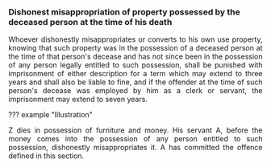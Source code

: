 ### Dishonest misappropriation of property possessed by the deceased person at the time of his death
<div style="text-align: justify">

Whoever dishonestly misappropriates or converts to his own use property, knowing that such property was in the possession of a deceased person at the time of that person's decease and has not since been in the possession of any person legally entitled to such possession, shall be punished with imprisonment of either description for a term which may extend to three years and shall also be liable to fine, and if the offender at the time of such person's decease was employed by him as a clerk or servant, the imprisonment may extend to seven years.

</div>

??? example "Illustration"
    <div style="text-align: justify"> Z dies in possession of furniture and money. His servant A, before the money comes into the possession of any person entitled to such possession, dishonestly misappropriates it. A has committed the offence defined in this section.

